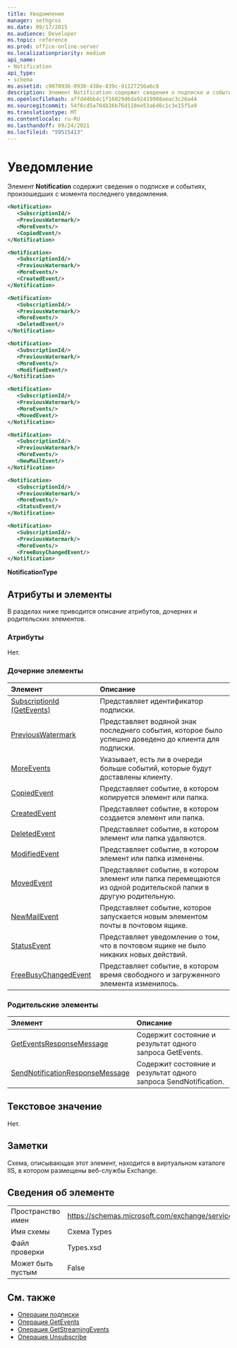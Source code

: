 ```yaml
---
title: Уведомление
manager: sethgros
ms.date: 09/17/2015
ms.audience: Developer
ms.topic: reference
ms.prod: office-online-server
ms.localizationpriority: medium
api_name:
- Notification
api_type:
- schema
ms.assetid: c9070936-0930-438e-839c-91127256a6c8
description: Элемент Notification содержит сведения о подписке и событиях, произошедших с момента последнего уведомления.
ms.openlocfilehash: affd44bb4c1f16029d6da92419908aeac3c26a44
ms.sourcegitcommit: 54f6cd5a704b36b76d110ee53a6d6c1c3e15f5a9
ms.translationtype: MT
ms.contentlocale: ru-RU
ms.lasthandoff: 09/24/2021
ms.locfileid: "59515413"
---
```

# <a name="notification"></a>Уведомление

Элемент **Notification** содержит сведения о подписке и событиях, произошедших с момента последнего уведомления. 
  
```xml
<Notification>
   <SubscriptionId/>
   <PreviousWatermark/>
   <MoreEvents/>
   <CopiedEvent/>
</Notification>
```

```xml
<Notification>
   <SubscriptionId/>
   <PreviousWatermark/>
   <MoreEvents/>
   <CreatedEvent/>
</Notification>
```

```xml
<Notification>
   <SubscriptionId/>
   <PreviousWatermark/>
   <MoreEvents/>
   <DeletedEvent/>
</Notification>
```

```xml
<Notification>
   <SubscriptionId/>
   <PreviousWatermark/>
   <MoreEvents/>
   <ModifiedEvent/>
</Notification>
```

```xml
<Notification>
   <SubscriptionId/>
   <PreviousWatermark/>
   <MoreEvents/>
   <MovedEvent/>
</Notification>
```

```xml
<Notification>
   <SubscriptionId/>
   <PreviousWatermark/>
   <MoreEvents/>
   <NewMailEvent/>
</Notification>
```

```xml
<Notification>
   <SubscriptionId/>
   <PreviousWatermark/>
   <MoreEvents/>
   <StatusEvent/>
</Notification>
```

```xml
<Notification>
   <SubscriptionId/>
   <PreviousWatermark/>
   <MoreEvents/>
   <FreeBusyChangedEvent/>
</Notification>
```

**NotificationType**

## <a name="attributes-and-elements"></a>Атрибуты и элементы

В разделах ниже приводится описание атрибутов, дочерних и родительских элементов.
  
### <a name="attributes"></a>Атрибуты

Нет.
  
### <a name="child-elements"></a>Дочерние элементы

|**Элемент**|**Описание**|
|:-----|:-----|
|[SubscriptionId (GetEvents)](subscriptionid-getevents.md) <br/> |Представляет идентификатор подписки.  <br/> |
|[PreviousWatermark](previouswatermark.md) <br/> |Представляет водяной знак последнего события, которое было успешно доведено до клиента для подписки.  <br/> |
|[MoreEvents](moreevents.md) <br/> |Указывает, есть ли в очереди больше событий, которые будут доставлены клиенту.  <br/> |
|[CopiedEvent](copiedevent.md) <br/> |Представляет событие, в котором копируется элемент или папка.  <br/> |
|[CreatedEvent](createdevent.md) <br/> |Представляет событие, в котором создается элемент или папка.  <br/> |
|[DeletedEvent](deletedevent.md) <br/> |Представляет событие, в котором элемент или папка удаляются.  <br/> |
|[ModifiedEvent](modifiedevent.md) <br/> |Представляет событие, в котором элемент или папка изменены.  <br/> |
|[MovedEvent](movedevent.md) <br/> |Представляет событие, в котором элемент или папка перемещаются из одной родительской папки в другую родительную.  <br/> |
|[NewMailEvent](newmailevent.md) <br/> |Представляет событие, которое запускается новым элементом почты в почтовом ящике.  <br/> |
|[StatusEvent](statusevent.md) <br/> |Представляет уведомление о том, что в почтовом ящике не было никаких новых действий.  <br/> |
|[FreeBusyChangedEvent](freebusychangedevent.md) <br/> |Представляет событие, в котором время свободного и загруженного элемента изменилось.  <br/> |
   
### <a name="parent-elements"></a>Родительские элементы

|**Элемент**|**Описание**|
|:-----|:-----|
|[GetEventsResponseMessage](geteventsresponsemessage.md) <br/> |Содержит состояние и результат одного запроса GetEvents.  <br/> |
|[SendNotificationResponseMessage](sendnotificationresponsemessage.md) <br/> |Содержит состояние и результат одного запроса SendNotification.  <br/> |
   
## <a name="text-value"></a>Текстовое значение

Нет.
  
## <a name="remarks"></a>Заметки

Схема, описывающая этот элемент, находится в виртуальном каталоге IIS, в котором размещены веб-службы Exchange.
  
## <a name="element-information"></a>Сведения об элементе

|||
|:-----|:-----|
|Пространство имен  <br/> |https://schemas.microsoft.com/exchange/services/2006/types  <br/> |
|Имя схемы  <br/> |Схема Types  <br/> |
|Файл проверки  <br/> |Types.xsd  <br/> |
|Может быть пустым  <br/> |False  <br/> |
   
## <a name="see-also"></a>См. также

- [Операции подписки](subscribe-operation.md) 
- [Операция GetEvents](getevents-operation.md) 
- [Операция GetStreamingEvents](getstreamingevents-operation.md) 
- [Операция Unsubscribe](unsubscribe-operation.md)

